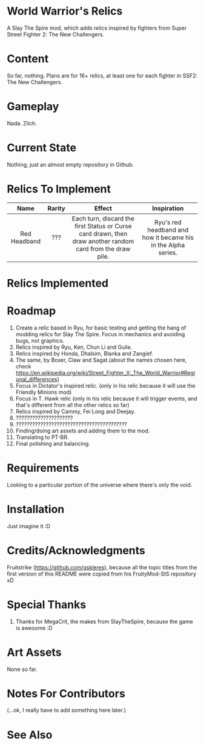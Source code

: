 # World Warrior's Relics
A Slay The Spire mod, which adds relics inspired by fighters from Super Street Fighter 2: The New Challengers.

# Content

So far, nothing. Plans are for 16+ relics, at least one for each fighter in SSF2: The New Challengers.

# Gameplay

Nada. Zilch.

# Current State

Nothing, just an almost empty repository in Github.

# Relics To Implement

| Name  | Rarity | Effect | Inspiration |
| :---:   | :---: | :---: | :---: |
| Red Headband | ???  | Each turn, discard the first Status or Curse card drawn, then draw another random card from the draw pile.  | Ryu's red headband and how it became his in the Alpha series. |

# Relics Implemented



# Roadmap

1. Create a relic based in Ryu, for basic testing and getting the hang of modding relics for Slay The Spire. Focus in mechanics and avoiding bugs, not graphics.
2. Relics inspired by Ryu, Ken, Chun Li and Guile.
3. Relics inspired by Honda, Dhalsim, Blanka and Zangief.
4. The same, by Boxer, Claw and Sagat.(about the names chosen here, check https://en.wikipedia.org/wiki/Street_Fighter_II:_The_World_Warrior#Regional_differences)
5. Focus in Dictator's inspired relic. (only in his relic because it will use the Friendly Minions mod)
6. Focus in T. Hawk relic (only in his relic because it will trigger events, and that's different from all the other relics so far)
7. Relics inspired by Cammy, Fei Long and Deejay.
8. ?????????????????????
9. ?????????????????????????????????????????
10. Finding/doing art assets and adding them to the mod.
11. Translating to PT-BR.
12. Final polishing and balancing.

# Requirements

Looking to a particular portion of the universe where there's only the void.

# Installation

Just imagine it :D

# Credits/Acknowledgments

Fruitstrike (https://github.com/gskleres), because all the topic titles from the first version of this README were copied from his FruityMod-StS repository xD

# Special Thanks

1. Thanks for MegaCrit, the makes from SlayTheSpire, because the game is awesome :D

# Art Assets

None so far.

# Notes For Contributors

(...ok, I really have to add something here later.)

# See Also
